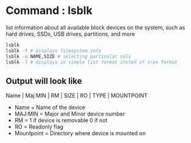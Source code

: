 # Command : lsblk

list information about all available block devices on the system, such as hard drives, SSDs, USB drives, partitions, and more

```bash
lsblk
lsblk -f # displays filesystem info
lsblk -o NAME,SIZE # selecting particular cols
lsblk -l # displays in simple list format insted of tree format
```

## Output will look like 

Name | Maj:MIN | RM | SIZE | RO | TYPE | MOUNTPOINT

* Name = Name of the device
* MAJ:MIN = Major and Minor device number 
* RM = 1 if device is removable 0 if not 
* RO = Readonly flag 
* Mountpoint = Directory where device is mounted on